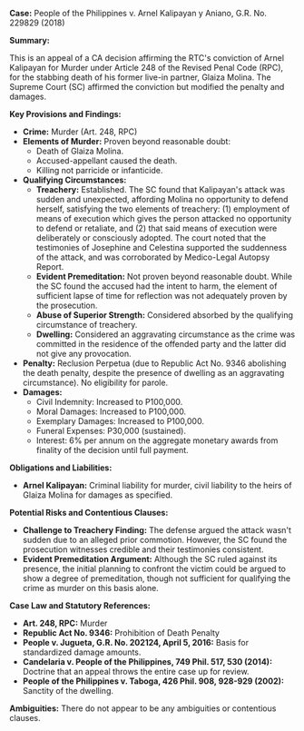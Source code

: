 **Case:** People of the Philippines v. Arnel Kalipayan y Aniano, G.R. No. 229829 (2018)

**Summary:**

This is an appeal of a CA decision affirming the RTC's conviction of Arnel Kalipayan for Murder under Article 248 of the Revised Penal Code (RPC), for the stabbing death of his former live-in partner, Glaiza Molina. The Supreme Court (SC) affirmed the conviction but modified the penalty and damages.

**Key Provisions and Findings:**

*   **Crime:** Murder (Art. 248, RPC)
*   **Elements of Murder:** Proven beyond reasonable doubt:
    *   Death of Glaiza Molina.
    *   Accused-appellant caused the death.
    *   Killing not parricide or infanticide.
*   **Qualifying Circumstances:**
    *   **Treachery:** Established. The SC found that Kalipayan's attack was sudden and unexpected, affording Molina no opportunity to defend herself, satisfying the two elements of treachery: (1) employment of means of execution which gives the person attacked no opportunity to defend or retaliate, and (2) that said means of execution were deliberately or consciously adopted. The court noted that the testimonies of Josephine and Celestina supported the suddenness of the attack, and was corroborated by Medico-Legal Autopsy Report.
    *   **Evident Premeditation:** Not proven beyond reasonable doubt. While the SC found the accused had the intent to harm, the element of sufficient lapse of time for reflection was not adequately proven by the prosecution.
    *   **Abuse of Superior Strength:** Considered absorbed by the qualifying circumstance of treachery.
    *   **Dwelling:** Considered an aggravating circumstance as the crime was committed in the residence of the offended party and the latter did not give any provocation.
*   **Penalty:** Reclusion Perpetua (due to Republic Act No. 9346 abolishing the death penalty, despite the presence of dwelling as an aggravating circumstance). No eligibility for parole.
*   **Damages:**
    *   Civil Indemnity: Increased to P100,000.
    *   Moral Damages: Increased to P100,000.
    *   Exemplary Damages: Increased to P100,000.
    *   Funeral Expenses: P30,000 (sustained).
    *   Interest: 6% per annum on the aggregate monetary awards from finality of the decision until full payment.

**Obligations and Liabilities:**

*   **Arnel Kalipayan:** Criminal liability for murder, civil liability to the heirs of Glaiza Molina for damages as specified.

**Potential Risks and Contentious Clauses:**

*   **Challenge to Treachery Finding:** The defense argued the attack wasn't sudden due to an alleged prior commotion. However, the SC found the prosecution witnesses credible and their testimonies consistent.
*   **Evident Premeditation Argument:** Although the SC ruled against its presence, the initial planning to confront the victim could be argued to show a degree of premeditation, though not sufficient for qualifying the crime as murder on this basis alone.

**Case Law and Statutory References:**

*   **Art. 248, RPC:** Murder
*   **Republic Act No. 9346:** Prohibition of Death Penalty
*   **People v. Jugueta, G.R. No. 202124, April 5, 2016:**  Basis for standardized damage amounts.
*   **Candelaria v. People of the Philippines, 749 Phil. 517, 530 (2014):** Doctrine that an appeal throws the entire case up for review.
*   **People of the Philippines v. Taboga, 426 Phil. 908, 928-929 (2002):** Sanctity of the dwelling.

**Ambiguities:**
There do not appear to be any ambiguities or contentious clauses.
